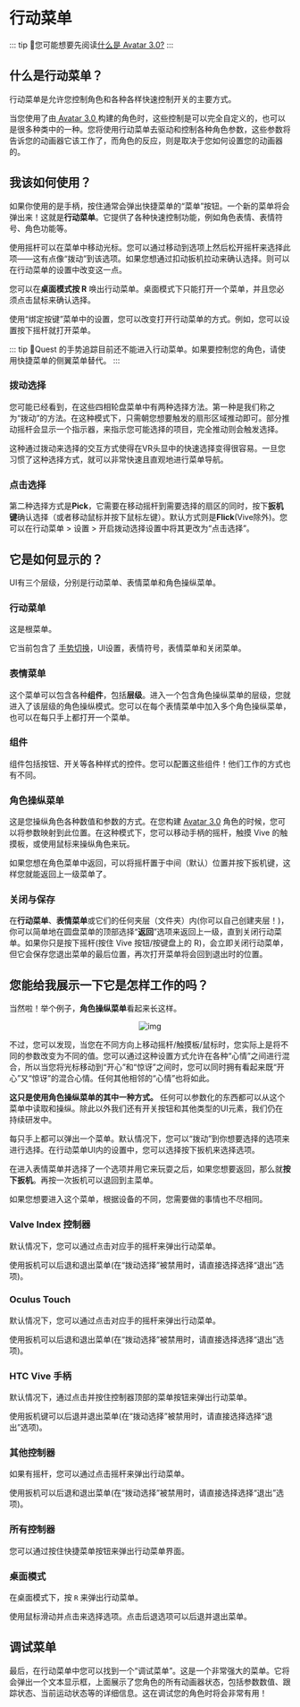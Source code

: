 # 行动菜单

::: tip
📘您可能想要先阅读[什么是 Avatar 3.0?](../../../creators.vrchat.com/avatars/avatars.md)
:::

## 什么是行动菜单？

行动菜单是允许您控制角色和各种各样快速控制开关的主要方式。

当您使用了由[ Avatar 3.0 ](../../../creators.vrchat.com/avatars/avatars.md)构建的角色时，这些控制是可以完全自定义的，也可以是很多种类中的一种。您将使用行动菜单去驱动和控制各种角色参数，这些参数将告诉您的动画器它该工作了，而角色的反应，则是取决于您如何设置您的动画器的。

## 我该如何使用？

如果你使用的是手柄，按住通常会弹出快捷菜单的“菜单”按钮。一个新的菜单将会弹出来！这就是**行动菜单**。它提供了各种快速控制功能，例如角色表情、表情符号、角色功能等。

使用摇杆可以在菜单中移动光标。您可以通过移动到选项上然后松开摇杆来选择此项——这有点像“拨动”到该选项。如果您想通过扣动扳机拉动来确认选择。则可以在行动菜单的设置中改变这一点。

您可以在**桌面模式按 R** 唤出行动菜单。桌面模式下只能打开一个菜单，并且您必须点击鼠标来确认选择。

使用“绑定按键”菜单中的设置，您可以改变打开行动菜单的方式。例如，您可以设置按下摇杆就打开菜单。

::: tip
📘Quest 的手势追踪目前还不能进入行动菜单。如果要控制您的角色，请使用快捷菜单的侧翼菜单替代。
:::

### 拨动选择

您可能已经看到，在这些四相轮盘菜单中有两种选择方法。第一种是我们称之为“拨动”的方法。在这种模式下，只需朝您想要触发的扇形区域推动即可。部分推动摇杆会显示一个指示器，来指示您可能选择的项目，完全推动则会触发选择。

这种通过拨动来选择的交互方式使得在VR头显中的快速选择变得很容易。一旦您习惯了这种选择方式，就可以非常快速且直观地进行菜单导航。

### 点击选择

第二种选择方式是**Pick**，它需要在移动摇杆到需要选择的扇区的同时，按下**扳机键**确认选择（或者移动鼠标并按下鼠标左键）。默认方式则是**Flick**(Vive除外)。您可以在行动菜单 > 设置 > 开启拨动选择设置中将其更改为“点击选择”。

## 它是如何显示的？

UI有三个层级，分别是行动菜单、表情菜单和角色操纵菜单。

### 行动菜单

这是根菜单。

它当前包含了 [手势切换](../additional-options/gesture-toggle.md)，UI设置，表情符号，表情菜单和关闭菜单。

### 表情菜单

这个菜单可以包含各种**组件**，包括**层级**。进入一个包含角色操纵菜单的层级，您就进入了该层级的角色操纵模式。您可以在每个表情菜单中加入多个角色操纵菜单，也可以在每只手上都打开一个菜单。

### 组件

组件包括按钮、开关等各种样式的控件。您可以配置这些组件！他们工作的方式也有不同。

### 角色操纵菜单

这是您操纵角色各种数值和参数的方式。在您构建 [Avatar 3.0](../../../creators.vrchat.com/avatars/avatars.md) 角色的时候，您可以将参数映射到此位置。在这种模式下，您可以移动手柄的摇杆，触摸 Vive 的触摸板，或使用鼠标来操纵角色来玩。

如果您想在角色菜单中返回，可以将摇杆置于中间（默认）位置并按下扳机键，这样您就能返回上一级菜单了。

### 关闭与保存

在**行动菜单**、**表情菜单**或它们的任何夹层（文件夹）内(你可以自己创建夹层！)，你可以简单地在圆盘菜单的顶部选择“**返回**”选项来返回上一级，直到关闭行动菜单。如果你只是按下摇杆(按住 Vive 按钮/按键盘上的 R)，会立即关闭行动菜单，但它会保存您退出菜单的最后位置，再次打开菜单将会回到退出时的位置。

## 您能给我展示一下它是怎样工作的吗？

当然啦！举个例子，**角色操纵菜单**看起来长这样。

<center>

![img](/docs.vrchat.com/images/action-menu-1.gif)

</center>

不过，您可以发现，当您在不同方向上移动摇杆/触摸板/鼠标时，您实际上是将不同的参数改变为不同的值。您可以通过这种设置方式允许在各种“心情”之间进行混合，所以当您将光标移动到“开心”和“惊讶”之间时，您可以同时拥有看起来既“开心”又“惊讶”的混合心情。任何其他相邻的“心情”也将如此。

**这只是使用角色操纵菜单的其中一种方式。** 任何可以参数化的东西都可以从这个菜单中读取和操纵。除此以外我们还有开关按钮和其他类型的UI元素，我们仍在持续研发中。

每只手上都可以弹出一个菜单。默认情况下，您可以“拨动”到你想要选择的选项来进行选择。在行动菜单UI内的设置中，您可以选择按下扳机来选择选项。

在进入表情菜单并选择了一个选项并用它来玩耍之后，如果您想要返回，那么就**按下扳机**。再按一次扳机可以退回到主菜单。

如果您想要进入这个菜单，根据设备的不同，您需要做的事情也不尽相同。

### Valve Index 控制器

默认情况下，您可以通过点击对应手的摇杆来弹出行动菜单。

使用扳机可以后退和退出菜单(在“拨动选择”被禁用时，请直接选择选择“退出”选项)。

### Oculus Touch

默认情况下，您可以通过点击对应手的摇杆来弹出行动菜单。

使用扳机可以后退和退出菜单(在“拨动选择”被禁用时，请直接选择选择“退出”选项)。

### HTC Vive 手柄

默认情况下，通过点击并按住控制器顶部的菜单按钮来弹出行动菜单。

使用扳机键可以后退并退出菜单(在“拨动选择”被禁用时，请直接选择选择“退出”选项)。

### 其他控制器

如果有摇杆，您可以通过点击摇杆来弹出行动菜单。

使用扳机可以后退和退出菜单(在“拨动选择”被禁用时，请直接选择选择“退出”选项)。

### 所有控制器

您可以通过按住快捷菜单按钮来弹出行动菜单界面。

### 桌面模式

在桌面模式下，按 `R` 来弹出行动菜单。

使用鼠标滑动并点击来选择选项。点击后退选项可以后退并退出菜单。

## 调试菜单

最后，在行动菜单中您可以找到一个“调试菜单”。这是一个非常强大的菜单。它将会弹出一个文本显示框，上面展示了您角色的所有动画器状态，包括参数数值、跟踪状态、当前运动状态等的详细信息。这在调试您的角色时将会非常有用！
